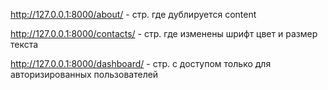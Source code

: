 http://127.0.0.1:8000/about/ - стр. где дублируется content 

http://127.0.0.1:8000/contacts/ - стр. где изменены шрифт цвет и размер текста 

http://127.0.0.1:8000/dashboard/ - стр. с доступом только для авторизированных пользователей 